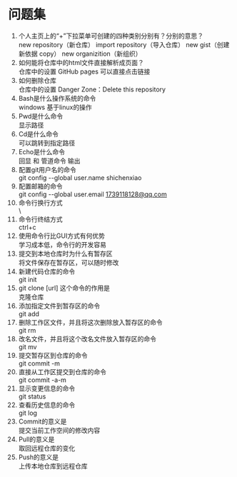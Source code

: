 # 问题集
1. 个人主页上的“+”下拉菜单可创建的四种类别分别有？分别的意思？  
  new repository（新仓库） import repository（导入仓库） new gist（创建新依据  copy） new organizition（新组织）
2. 如何能将仓库中的html文件直接解析成页面？  
仓库中的设置  GitHub pages 可以直接点击链接
3. 如何删除仓库  
仓库中的设置 Danger Zone：Delete this repository
4. Bash是什么操作系统的命令  
windows 基于linux的操作
5. Pwd是什么命令  
显示路径
6. Cd是什么命令  
可以跳转到指定路径
7. Echo是什么命令  
回显 和 管道命令  输出
8. 配置git用户名的命令  
git config --global user.name shichenxiao
9. 配置邮箱的命令  
git config --global user.email 1739118128@qq.com
10. 命令行换行方式  
\
11. 命令行终结方式  
ctrl+c
12. 使用命令行比GUI方式有何优势  
学习成本低，命令行的开发容易
13. 提交到本地仓库时为什么有暂存区  
将文件保存在暂存区，可以随时修改
14. 新建代码仓库的命令  
git init
15. git clone [url] 这个命令的作用是  
克隆仓库
16. 添加指定文件到暂存区的命令  
git add
17. 删除工作区文件，并且将这次删除放入暂存区的命令  
git rm
18. 改名文件，并且将这个改名文件放入暂存区的命令  
git mv 
19. 提交暂存区到仓库的命令  
git commit -m 
20. 直接从工作区提交到仓库的命令  
git commit -a-m
21. 显示变更信息的命令  
git status
22. 查看历史信息的命令  
git log
23. Commit的意义是  
提交当前工作空间的修改内容
24. Pull的意义是  
取回远程仓库的变化
25. Push的意义是  
上传本地仓库到远程仓库
